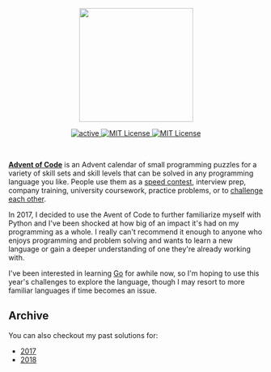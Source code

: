 <p align="center">
    <img src="https://user-images.githubusercontent.com/16360374/49324718-7954f100-f4e8-11e8-8ef6-1b701afc504f.png" width="225"/>
</p>  
<p align="center">
    <a href="https://adventofcode.com/">
        <img src="https://img.shields.io/badge/status-active-brightgreen.svg" alt="active"/>
    </a>
    <a href="https://github.com/tterb/advent-of-code">
        <img src="https://cdn.rawgit.com/sindresorhus/awesome/d7305f38d29fed78fa85652e3a63e154dd8e8829/media/badge.svg" alt="MIT License" />
    </a>
    <a href="https://github.com/tterb/advent-of-code/blob/master/LICENSE.md">
        <img src="https://img.shields.io/badge/license-MIT-blue.svg" alt="MIT License" />
    </a>
</p>
<br>  

[**Advent of Code**](http://adventofcode.com/) is an Advent calendar of small programming puzzles for a variety of skill sets and skill levels that can be solved in any programming language you like. People use them as a [speed contest](https://adventofcode.com/2018/leaderboard), interview prep, company training, university coursework, practice problems, or to [challenge each other](https://www.reddit.com/r/adventofcode/search?q=flair%3Aupping&restrict_sr=on).

In 2017, I decided to use the Avent of Code to further familiarize myself with Python and I've been shocked at how big of an impact it's had on my programming as a whole. I really can't recommend it enough to anyone who enjoys programming and problem solving and wants to learn a new language or gain a deeper understanding of one they're already working with.  

I've been interested in learning [Go](https://golang.org/) for awhile now, so I'm hoping to use this year's challenges to explore the language, though I may resort to more familiar languages if time becomes an issue.  

## Archive  
You can also checkout my past solutions for:
   * [2017](./2017/)
   * [2018](./2018/)
